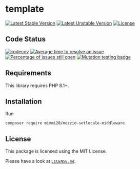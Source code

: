 # template

[![Latest Stable Version](https://poser.pugx.org/mimmi20/mezzio-setlocale-middleware/v/stable?format=flat-square)](https://packagist.org/packages/mimmi20/mezzio-setlocale-middleware)
[![Latest Unstable Version](https://poser.pugx.org/mimmi20/mezzio-setlocale-middleware/v/unstable?format=flat-square)](https://packagist.org/packages/mimmi20/mezzio-setlocale-middleware)
[![License](https://poser.pugx.org/mimmi20/mezzio-setlocale-middleware/license?format=flat-square)](https://packagist.org/packages/mimmi20/mezzio-setlocale-middleware)

## Code Status

[![codecov](https://codecov.io/gh/mimmi20/mezzio-setlocale-middleware/branch/master/graph/badge.svg)](https://codecov.io/gh/mimmi20/mezzio-setlocale-middleware)
[![Average time to resolve an issue](https://isitmaintained.com/badge/resolution/mimmi20/mezzio-setlocale-middleware.svg)](https://isitmaintained.com/project/mimmi20/mezzio-setlocale-middleware "Average time to resolve an issue")
[![Percentage of issues still open](https://isitmaintained.com/badge/open/mimmi20/mezzio-setlocale-middleware.svg)](https://isitmaintained.com/project/mimmi20/mezzio-setlocale-middleware "Percentage of issues still open")
[![Mutation testing badge](https://img.shields.io/endpoint?style=flat&url=https%3A%2F%2Fbadge-api.stryker-mutator.io%2Fgithub.com%2Fmimmi20%2Fmezzio-setlocale-middleware%2Fmaster)](https://dashboard.stryker-mutator.io/reports/github.com/mimmi20/mezzio-setlocale-middleware/master)

## Requirements

This library requires PHP 8.1+.

## Installation

Run

```shell
composer require mimmi20/mezzio-setlocale-middleware
```

## License

This package is licensed using the MIT License.

Please have a look at [`LICENSE.md`](LICENSE.md).
